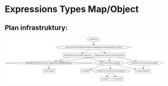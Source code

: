# Expressions Types Map/Object

## Plan infrastruktury:
![PNG GRAPH](/001_terraform_workflow/033_expresions_herdoc/digitalocean_example/graph.png "Przykład graficzny konfiguracji")